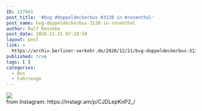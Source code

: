 ```yaml
---
ID: 127661
post_title: '#bvg #doppeldeckerbus #3138 in #rosenthal'
post_name: bvg-doppeldeckerbus-3138-in-rosenthal
author: Ralf Reineke
post_date: 2020-12-21 07:28:50
layout: post
link: >
  https://archiv.berliner-verkehr.de/2020/12/21/bvg-doppeldeckerbus-3138-in-rosenthal/
published: true
tags: [ ]
categories:
  - Bus
  - Fahrzeuge
---
```

<div><img src='https://scontent-iad3-1.cdninstagram.com/v/t51.29350-15/131906420_300672558030210_5214819739846370330_n.jpg?_nc_cat=108&ccb=2&_nc_sid=8ae9d6&_nc_ohc=0j_1Sh3iMl4AX8ibwOC&_nc_ht=scontent-iad3-1.cdninstagram.com&oh=d1af86e2b79f6d68deec8b4a9abf735d&oe=600683D7' style='max-width:600px;' /><br/><div>from Instagram: https://instagr.am/p/CJDLepKnP2_/</div></div>
